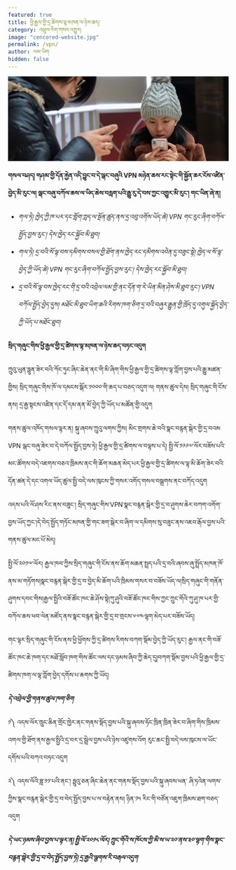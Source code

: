 ```yaml
---
featured: true
title: ཕྱི་རྒྱལ་གྱི་དྲ་ཚིགས་ལྟ་མཁན་ལ་ཉེས་ཆད།
category: འཕྲུལ་རིག་གསར་འགྱུར།
image: "cencored-website.jpg"
permalink: /vpn/
author: ལམ་ཡིག
hidden: false
---
```


![img2](assets/images/cencored-website.jpg)

**གསལ་བཤད། གཤམ་གྱི་དོན་རྐྱེན་འདི་བྱུང་བ་དེ་ལྒང་བཞུའི VPN མཉེན་ཆས་རང་སྟེང་གི་སྐྱོན་ཆར་ངོས་འཛིན་བྱེད་མི་རུང་ལ། ལྒང་བཞུ་བཀོལ་ཆས་ལ་ཡིད་ཆེས་བརླག་པའི་རྒྱུ་རུ་དེ་བས་ཀྱང་འགྱུར་མི་རུང་། གང་ཡིན་ཞེ་ན།**

* _གལ་ཏེ། ཁྱེད་ཀྱི་ཁ་པར་དང་གློག་ཀླད་ལ་སྔོན་ཚུད་ནས་དྲ་འབུ་འགོས་ཡོད་ཚེ། VPN གང་རུང་ཞིག་བཀོལ་སྤྱོད་བྱས་རུང་། དེས་ཁྱེད་རང་སྐྱོབ་མི་ཐུབ།_
* _གལ་ཏེ། དྲ་བའི་སོ་ལྟ་བས་དམིགས་བསལ་གྱི་ཐོག་ནས་ཁྱེད་རང་དམིགས་འབེན་དུ་བཟུང་སྟེ། ཁྱེད་ལ་སོ་ལྟ་བྱེད་ཀྱི་ཡོད་ཚེ། VPN གང་རུང་ཞིག་བཀོལ་སྤྱོད་བྱས་རུང་། དེས་ཁྱེད་རང་སྐྱོབ་མི་ཐུབ།_
* _དྲ་བའི་སོ་ལྟ་བས་ཁྱེད་རང་གི་དྲ་བའི་འབྲེལ་ལམ་གྱི་ནང་དོན་ག་རེ་ཡིན་མིན་ཤེས་མི་ཐུབ་རུང་། VPN བཀོལ་སྤྱོད་བྱེད་དུས། མཐོང་མི་ཐུབ་ཡིག་ཆའི་རིགས་ཁག་ཅིག་དྲ་བའི་བཞུར་རྒྱུན་གྱི་ཁྲོད་དུ་འགུལ་སྐྱོད་བྱེད་ཀྱི་ཡོད་པ་མཐོང་ཐུབ།_

**སྲིད་གཞུང་གིས་ཕྱི་རྒྱལ་གྱི་དྲ་ཚིགས་ལྟ་མཁན་ལ་ཉེས་ཆད་བཏང་འདུག**

ཀྲུའུ་ཡུན་ཧྥུན་ཟེར་བའི་ཀོང་ཏུང་ཞིང་ཆེན་ནང་གི་མི་ཞིག་གིས་ཕྱི་རྒྱལ་གྱི་དྲ་ཚིགས་ལྟ་ཀློག་བྱས་པའི་རྒྱུ་མཚན་གྱིས། སྲིད་གཞུང་གིས་ཁོ་ལ་དམངས་སྒོར་༡༠༠༠་གི་ཆད་པ་བཅད་འདུག་ལ། གནས་ཚུལ་དེས། སྲིད་གཞུང་གི་ངོས་ནས། དྲ་རྒྱ་སྟངས་འཛིན་དང་དོ་དམ་ནན་མོ་བྱེད་ཀྱི་ཡོད་པ་མཚོན་གྱི་འདུག

གནས་ཚུལ་འཁོད་གསལ་ལྟར་ན། སྐུ་ཞབས་ཀྲུའུ་ལགས་ཀྱིས། མིང་གྲགས་ཆེ་བའི་སྣང་བརྙན་སྒེར་གྱི་དྲ་བའམ VPN ལྒང་བཞུ་ཟེར་བ་དེ་བཀོལ་སྤྱོད་བྱས་ཏེ། ཕྱི་རྒྱལ་གྱི་དྲ་ཚིགས་ལ་བལྟས་པ་དེ། སྤྱི་ལོ་༡༩༩༧་ལོར་བཟོས་པའི་མང་ཚོགས་བདེ་འཇགས་བཅའ་ཁྲིམས་ནང་གི་ཆོག་མཆན་མེད་པར་ཕྱི་རྒྱལ་གྱི་དྲ་ཚིགས་ལ་ལྟ་མི་ཆོག་ཟེར་བའི་དོན་ཚན་དེ་དང་འགལ་ཡོད་ཚུལ་སྤྱི་བདེ་ལས་ཁུངས་ཀྱི་གསར་འགོད་གསལ་བསྒྲགས་ནང་བཀོད་འདུག

འདས་པའི་ལོ་ཤས་རིང་ནས་བཟུང་། སྲིད་གཞུང་གིས་VPN་སྣང་བརྙན་སྒེར་གྱི་དྲ་བ་ཤུགས་ཆེར་བཀག་འགོག་བྱས་ཡོད་ཀྱང་།དེ་བེད་སྤྱོད་གཏོང་མཁན་གྱི་གང་ཟག་སྒེར་བ་ཞིག་ལ་དམིགས་སུ་བཟུང་ནས་འཇབ་རྒོལ་བྱས་པའི་གནས་ཚུལ་མང་པོ་མེད།

སྤྱི་ལོ་༢༠༡༧་ལོར། རྒྱལ་ཁབ་ཀྱིས་སྲིད་གཞུང་གི་ངོས་ནས་ཆོག་མཆན་སྤྲད་པའི་དྲ་བའི་ཞབས་ཞུ་སྤྲོད་མཁན་ཁོ་ནས་མ་གཏོགས།སྣང་བརྙན་སྒེར་གྱི་དྲ་བ་བྱེད་མི་ཆོག་པའི་ཁྲིམས་གསར་བ་བཟོས་ཡོད་ལ།སྲིད་གཞུང་གི་གནོན་ཤུགས་དབང་གིས།རྒྱལ་སྤྱིའི་བཟོ་ཚོང་ཁང་ཆེ་ཤོས་སྟེ།ཀུ་ཤུའི་བཟོ་ཚོང་ཁང་གིས་ཀྱང་ཀྲུང་གོའི་ཀུ་ཤུ་ཁ་པར་གྱི་བཀོལ་ཆས་ཕབ་ལེན་མཛོད་ནས་སྣང་བརྙན་སྒེར་གྱི་དྲ་བ་གྲངས་༦༧༤ལྷག་མེད་པར་བཟོས་ཡོད།

གང་ལྟར་སྲིད་གཞུང་གི་ངོས་ནས་ཕྱི་ཕྱོགས་ཀྱི་དྲ་ཚིགས་རིགས་བཀག་སྡོམ་བྱེད་ཀྱི་ཡོད་རུང་། རྒྱལ་ནང་གི་བཟོ་ཚོང་ཁང་ཆེ་ཁག་དང་མཐོ་སློབ་ཁག་གིས་ཚོང་ལས་དང་ཉམས་ཞིབ་ཀྱི་ཆེད་དུ།བཀག་སྡོམ་བྱས་པའི་ཕྱི་རྒྱལ་གྱི་དྲ་ཚིགས་ཁག་ལ་ལྟ་ཀློག་བྱེད་དགོས་པ་ཆགས་ཀྱི་ཡོད།

**_དེ་འབྲེལ་གྱི་གནས་ཚུལ་ཁག་ཅིག_**

༡༽ འདས་ལོར་ཁྲུང་ཆིན་གྲོང་ཁྱེར་ནང་གནས་སྡོད་བྱས་པའི་སྐུ་ཞབས་ཧོང་ཁྲིན་ཁྲིན་ཟེར་བ་ཞིག་གིས་ཁྲིམས་འགལ་གྱི་ཐོག་ནས་རྒྱལ་སྤྱིའི་དྲ་བར་དྲ་སྦྲེལ་བྱས་པའི་ཉེས་འཛུགས་འོག རུང་ཆང་སྤྱི་བདེ་ལས་ཁུངས་ལ་ཡོང་དགོས་པའི་བཀའ་བཏང་འདུག

༢༽ འདས་ལོའི་ཟླ་༡༡་པའི་ནང་། ཧྥུའུ་ཅན་ཞིང་ཆེན་ནང་གནས་སྡོད་བྱས་པའི་སྐུ་ཞབས་ཕན་ ཞི་ཏའེན་ལགས་ཀྱིས་སྣང་བརྙན་སྒེར་གྱི་དྲ་བ་བེད་སྤྱོད་བྱས་པ་ལ་བརྟེན་ནས། ཉིན་༡༥ རིང་གི་བཙོན་འཇུག་ཁྲིམས་ཐག་བཅད་འདུག

**_དེ་ཡང་ཉམས་ཞིབ་བྱས་པ་ལྟར་ན། སྤྱི་ལོ་༢༠༡༨་ལོར། ཀྲུང་གོའི་ས་ཁོངས་ཀྱི་མི་ས་ཡ་༢༠་ནས་༣༠་ལྷག་གིས་སྣང་བརྙན་སྒེར་གྱི་དྲ་བ་བེད་སྤྱོད་བྱས་ཏེ། དྲ་རྒྱའི་ལྕགས་རི་བརྒལ་འདུག_**